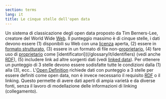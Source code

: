 ```yaml
---
section: terms
lang: it
title: Le cinque stelle dell'open data
---
```


Un sistema di classicazione degli open data proposto da Tim Berners-Lee, creatore del World Wide [Web](/glossary/en/web/). Il punteggio massimo è di cinque stelle, i dati devono essere (1) disponibili su Web con una [licenza](/glossary/it/licence/) aperta, (2) essere in [formato strutturato](/glossary/it/structured-data/), (3) essere in un formato di file non-[proprietario](/glossary/it/proprietary), (4) fare uso di [proprietario](/glossary/it/URI) come [identificatori]((/glossary/it/identifiers) (vedi anche [RDF](/glossary/it/rdf/)), (5) includere link ad altre sorgenti dati (vedi [linked data](/glossary/it/linked-data/)). Per ottenere un punteggio di 3 stelle devono essere sodisfatte tutte le condizioni dalla (1) alla (3), ecc.. L'[Open Definition](/glossary/it/open-definition/) richiede dati con punteggio a 3 stelle per essere definiti come open data, non è invece necessario il requisito [RDF](/glossary/it/rdf/) o il linking. Questo permette di avere dati aperti di ampia varietà e da diverse fonti, senza il lavoro di modellazione delle informazioni di linking (collegamento).
